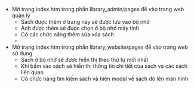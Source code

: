 * Mở trang index.htm trong phần library_admin/pages để vào trang web quản lý
  -  Sách được thêm ở trang này sẽ được lưu vào bộ nhớ
  -  Ảnh được thêm sẽ được chọn ở bộ nhớ máy tính
  -  Có các chức năng thêm sửa xóa sách
  -  
* Mở trang index.htm trong phần library_website/pages để vào trang web sử dụng
  -  Sách ở bộ nhớ sẽ được hiển thị theo thứ tự mới nhất
  -  Khi bấm vào sách sẽ hiển thị thông tin chi tiết của sách và các sách liên quan
  -  Có chức năng tìm kiếm sách và hiện modal về sách đó lên màn hình

